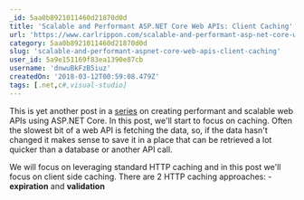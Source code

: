 ```yaml
---
_id: 5aa0b8921011460d21870d0d
title: 'Scalable and Performant ASP.NET Core Web APIs: Client Caching'
url: 'https://www.carlrippon.com/scalable-and-performant-asp-net-core-web-apis-client-caching/'
category: 5aa0b8921011460d21870d0d
slug: 'scalable-and-performant-aspnet-core-web-apis-client-caching'
user_id: 5a9e151169f83ea1390e87cb
username: 'dnwuBkFzB5iuz'
createdOn: '2018-03-12T00:59:08.479Z'
tags: [.net,c#,visual-studio]
---
```




This is yet another post in a <a href='https://www.carlrippon.com/scalable-and-performant-asp-net-core-web-apis-introduction/' target='blank'>series</a> on creating performant and scalable web APIs using ASP.NET Core. In this post, we'll start to focus on caching. Often the slowest bit of a web API is fetching the data, so, if the data hasn't changed it makes sense to save it in a place that can be retrieved a lot quicker than a database or another API call.

We will focus on leveraging standard HTTP caching and in this post we'll focus on client side caching. There are 2 HTTP caching approaches: - <strong>expiration</strong> and <strong>validation</strong> 
